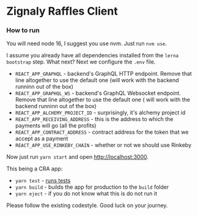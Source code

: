 # Zignaly Raffles Client

### How to run

You will need node 16, I suggest you use nvm. Just run `nvm use`.

I assume you already have all dependencies installed from the `lerna bootstrap` step. What next? Next we configure
the `.env` file.

* `REACT_APP_GRAPHQL` - backend's GraphQL HTTP endpoint. Remove that line altogether to use the default one (will work
  with the backend runninn out of the box)
* `REACT_APP_GRAPHQL_WS` - backend's GraphQL Websocket endpoint. Remove that line altogether to use the default one (
  will work with the backend runninn out of the box)
* `REACT_APP_ALCHEMY_PROJECT_ID` - surprisingly, it's alchemy project id
* `REACT_APP_RECEIVING_ADDRESS` - this is the address to which the payments will go (all the profits)
* `REACT_APP_CONTRACT_ADDRESS` - contract address for the token that we accept as a payment
* `REACT_APP_USE_RINKEBY_CHAIN` - whether or not we should use Rinkeby

Now just run `yarn start` and open [http://localhost:3000](http://localhost:3000).

This being a CRA app:

* `yarn test` - [runs tests](https://facebook.github.io/create-react-app/docs/running-tests)
* `yarn build` - builds the app for production to the `build` folder
* `yarn eject` - if you do not know what this is do not run it

Please follow the existing codestyle. Good luck on your journey.
